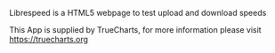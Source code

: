 
Librespeed is a HTML5 webpage to test upload and download speeds

This App is supplied by TrueCharts, for more information please visit https://truecharts.org
